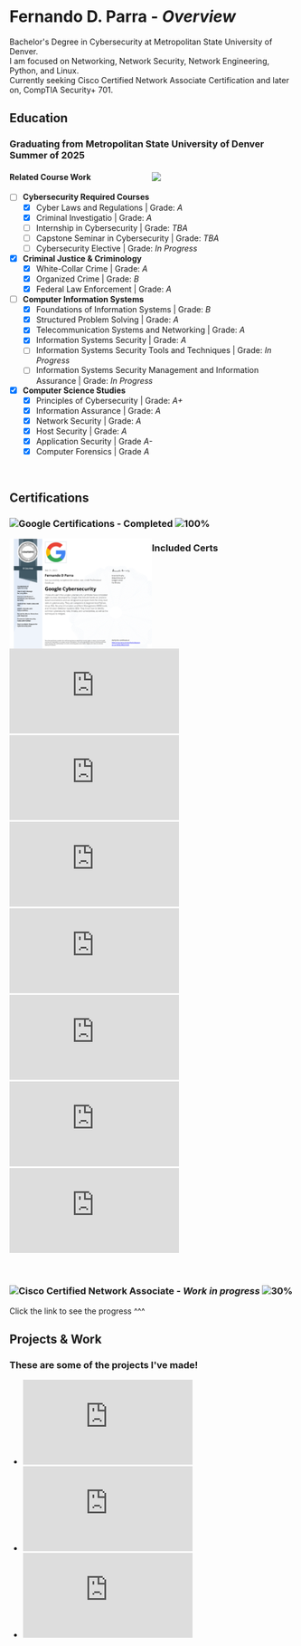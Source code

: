 # Fernando D. Parra - *Overview*
Bachelor's Degree in Cybersecurity at Metropolitan State University of Denver.
<br>I am focused on Networking, Network Security, Network Engineering, Python, and Linux.
<br>Currently seeking Cisco Certified Network Associate Certification and later on, CompTIA Security+ 701.

## Education
### Graduating from Metropolitan State University of Denver Summer of 2025 

#### Related Course Work <img src = "https://early-bird.msudenver.edu/wp-content/uploads/2024/08/phMSUDenverSignBrickAndGlass22.jpg" style = "width:50%; height:auto;" align="right" />
- [ ] __Cybersecurity Required Courses__
   - [X] Cyber Laws and Regulations | Grade: _A_
   - [X] Criminal Investigatio | Grade: _A_
   - [ ] Internship in Cybersecurity | Grade: _TBA_
   - [ ] Capstone Seminar in Cybersecurity | Grade: _TBA_
   - [ ] Cybersecurity Elective | Grade: _In Progress_

- [X] __Criminal Justice & Criminology__
   - [X] White-Collar Crime | Grade: _A_
   - [X] Organized Crime | Grade: _B_
   - [X] Federal Law Enforcement | Grade: _A_
     
- [ ] __Computer Information Systems__
   - [X] Foundations of Information Systems | Grade: _B_
   - [X] Structured Problem Solving | Grade: _A_
   - [X] Telecommunication Systems and Networking | Grade: _A_
   - [X] Information Systems Security | Grade: _A_
   - [ ] Information Systems Security Tools and Techniques | Grade: _In Progress_
   - [ ] Information Systems Security Management and Information Assurance | Grade: _In Progress_
     
- [X] __Computer Science Studies__
   - [X] Principles of Cybersecurity | Grade: _A+_
   - [X] Information Assurance | Grade: _A_
   - [X] Network Security | Grade: _A_
   - [X] Host Security | Grade: _A_
   - [X] Application Security | Grade _A-_
   - [X] Computer Forensics | Grade _A_

<br clear="right" />

## Certifications
<!-- Google Certifications -->
### ![Google Certifications](https://github.com/Fernando144ft/My-Work-Repo/tree/main/Google%20Cybersecurity) - Completed ![100%](https://progress-bar.xyz/100/?style=flat) 
<!-- Certification Image -->
<img src = "https://github.com/Fernando144ft/My-Work-Repo/blob/main/Google%20Cybersecurity/Images/Google%20Cybersecurity.png" style = "width:50%; height:auto;" align="left" />

### Included Certs

   ![Foundations of Cybersecurity](https://github.com/Fernando144ft/My-Work-Repo/blob/main/Google%20Cybersecurity/1.%20Coursera%20-%20Foundations%20of%20Cybersecurity.pdf)  
   ![Play it Safe - Manage Security Risks](https://github.com/Fernando144ft/My-Work-Repo/blob/main/Google%20Cybersecurity/2.%20Coursera%20-%20Play%20It%20Safe%20Manage%20Security%20Risks.pdf)  
   ![Connect and Protect Networks and Network Security](https://github.com/Fernando144ft/My-Work-Repo/blob/main/Google%20Cybersecurity/3.%20Coursera%20-%20Connect%20and%20Protect%20Networks%20and%20Network%20Security.pdf)  
   ![Tools of the Trade Linux and SQL](https://github.com/Fernando144ft/My-Work-Repo/blob/main/Google%20Cybersecurity/4.%20Coursera%20-%20Tools%20of%20the%20Trade%20Linux%20and%20SQL.pdf)  
   ![Asset, Threats, and Vulnerabilities](https://github.com/Fernando144ft/My-Work-Repo/blob/main/Google%20Cybersecurity/5.%20Coursera%20-%20Assets%2C%20Threats%2C%20and%20Vulnerabilities.pdf)  
   ![Sound the Alarm - Detection and Response](https://github.com/Fernando144ft/My-Work-Repo/blob/main/Google%20Cybersecurity/6.%20Coursera%20-%20Sound%20the%20Alarm%20Detection%20and%20Response.pdf)  
   ![Automate Cybersecurity Tasks with Python](https://github.com/Fernando144ft/My-Work-Repo/blob/main/Google%20Cybersecurity/8.%20Coursera%20-%20Put%20it%20to%20Work%20Prepare%20for%20Cybersecurity%20Jobs.pdf)  

<br clear="left" />

<!-- CCNA Section -->
### ![Cisco Certified Network Associate](https://github.com/Fernando144ft/My-Work-Repo/tree/main/Cisco%20Certified%20Network%20Associate%20(CCNA)) - *Work in progress* ![30%](https://progress-bar.xyz/30/?style=flat)
Click the link to see the progress ^^^

## Projects & Work
### These are some of the projects I've made!
* ![Python & Databases](https://github.com/Fernando144ft/My-Work-Repo/blob/main/Python/Python%20%26%20Databases/readme.md)
* ![Team Management Project](https://github.com/Fernando144ft/My-Work-Repo/blob/main/Python/Team%20Management%20Program/readme.md)
* ![Gap Analysis Scenario](https://github.com/Fernando144ft/My-Work-Repo/blob/065090b79273f695a6f56f4884657ad016b2f3a2/Host%20Security/Gap%20Analysis%20Scenario%20-%20Project.pdf)
